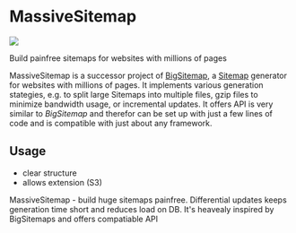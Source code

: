 # MassiveSitemap

[![](http://travis-ci.org/rngtng/massive_sitemap.png)](http://travis-ci.org/rngtng/massive_sitemap)

Build painfree sitemaps for websites with millions of pages

MassiveSitemap is a successor project of [BigSitemap](https://github.com/alexrabarts/big_sitemap), a [Sitemap](http://sitemaps.org) generator for websites with millions of pages.
It implements various generation stategies, e.g. to split large Sitemaps into multiple files, gzip files to minimize bandwidth usage, or incremental updates. It offers API is very similar to _BigSitemap_ and therefor can be set up with just a few lines of code and is compatible with just about any framework.

## Usage

* clear structure
* allows extension (S3)

MassiveSitemap - build huge sitemaps painfree. Differential updates keeps generation time short and reduces load on DB. It's heavealy inspired by BigSitemaps and offers compatiable API
